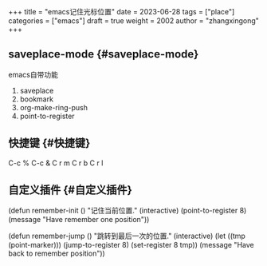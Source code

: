+++
title = "emacs记住光标位置"
date = 2023-06-28
tags = ["place"]
categories = ["emacs"]
draft = true
weight = 2002
author = "zhangxingong"
+++

## saveplace-mode {#saveplace-mode}

emacs自带功能

1.  saveplace
2.  bookmark
3.  org-make-ring-push
4.  point-to-register


## 快捷键 {#快捷键}

C-c %
C-c &
C r m
C r b
C r l


## 自定义插件 {#自定义插件}

(defun remember-init ()
  "记住当前位置."
  (interactive)
  (point-to-register 8)
  (message "Have remember one position"))

(defun remember-jump ()
  "跳转到最后一次的位置."
  (interactive)
  (let ((tmp (point-marker)))
    (jump-to-register 8)
    (set-register 8 tmp))
  (message "Have back to remember position"))

